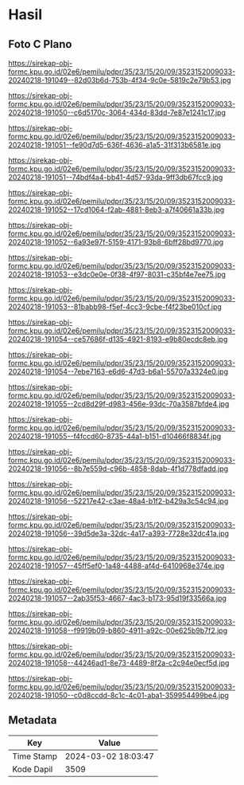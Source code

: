 # Hasil

## Foto C Plano

https://sirekap-obj-formc.kpu.go.id/02e6/pemilu/pdpr/35/23/15/20/09/3523152009033-20240218-191049--82d03b6d-753b-4f34-9c0e-5819c2e79b53.jpg

https://sirekap-obj-formc.kpu.go.id/02e6/pemilu/pdpr/35/23/15/20/09/3523152009033-20240218-191050--c6d5170c-3064-434d-83dd-7e87e1241c17.jpg

https://sirekap-obj-formc.kpu.go.id/02e6/pemilu/pdpr/35/23/15/20/09/3523152009033-20240218-191051--fe90d7d5-636f-4636-a1a5-31f313b6581e.jpg

https://sirekap-obj-formc.kpu.go.id/02e6/pemilu/pdpr/35/23/15/20/09/3523152009033-20240218-191051--74bdf4a4-bb41-4d57-93da-9ff3db67fcc9.jpg

https://sirekap-obj-formc.kpu.go.id/02e6/pemilu/pdpr/35/23/15/20/09/3523152009033-20240218-191052--17cd1064-f2ab-4881-8eb3-a7f40661a33b.jpg

https://sirekap-obj-formc.kpu.go.id/02e6/pemilu/pdpr/35/23/15/20/09/3523152009033-20240218-191052--6a93e97f-5159-4171-93b8-6bff28bd9770.jpg

https://sirekap-obj-formc.kpu.go.id/02e6/pemilu/pdpr/35/23/15/20/09/3523152009033-20240218-191053--e3dc0e0e-0f38-4f97-8031-c35bf4e7ee75.jpg

https://sirekap-obj-formc.kpu.go.id/02e6/pemilu/pdpr/35/23/15/20/09/3523152009033-20240218-191053--81babb98-f5ef-4cc3-9cbe-f4f23be010cf.jpg

https://sirekap-obj-formc.kpu.go.id/02e6/pemilu/pdpr/35/23/15/20/09/3523152009033-20240218-191054--ce57686f-d135-4921-8193-e9b80ecdc8eb.jpg

https://sirekap-obj-formc.kpu.go.id/02e6/pemilu/pdpr/35/23/15/20/09/3523152009033-20240218-191054--7ebe7163-e6d6-47d3-b6a1-55707a3324e0.jpg

https://sirekap-obj-formc.kpu.go.id/02e6/pemilu/pdpr/35/23/15/20/09/3523152009033-20240218-191055--2cd8d29f-d983-456e-93dc-70a3587bfde4.jpg

https://sirekap-obj-formc.kpu.go.id/02e6/pemilu/pdpr/35/23/15/20/09/3523152009033-20240218-191055--f4fccd60-8735-44a1-b151-d10466f8834f.jpg

https://sirekap-obj-formc.kpu.go.id/02e6/pemilu/pdpr/35/23/15/20/09/3523152009033-20240218-191056--8b7e559d-c96b-4858-8dab-4f1d778dfadd.jpg

https://sirekap-obj-formc.kpu.go.id/02e6/pemilu/pdpr/35/23/15/20/09/3523152009033-20240218-191056--52217e42-c3ae-48a4-b1f2-b429a3c54c94.jpg

https://sirekap-obj-formc.kpu.go.id/02e6/pemilu/pdpr/35/23/15/20/09/3523152009033-20240218-191056--39d5de3a-32dc-4a17-a393-7728e32dc41a.jpg

https://sirekap-obj-formc.kpu.go.id/02e6/pemilu/pdpr/35/23/15/20/09/3523152009033-20240218-191057--45ff5ef0-1a48-4488-af4d-6410968e374e.jpg

https://sirekap-obj-formc.kpu.go.id/02e6/pemilu/pdpr/35/23/15/20/09/3523152009033-20240218-191057--2ab35f53-4667-4ac3-b173-95d19f33566a.jpg

https://sirekap-obj-formc.kpu.go.id/02e6/pemilu/pdpr/35/23/15/20/09/3523152009033-20240218-191058--f9919b09-b860-4911-a92c-00e625b9b7f2.jpg

https://sirekap-obj-formc.kpu.go.id/02e6/pemilu/pdpr/35/23/15/20/09/3523152009033-20240218-191058--44246ad1-8e73-4489-8f2a-c2c94e0ecf5d.jpg

https://sirekap-obj-formc.kpu.go.id/02e6/pemilu/pdpr/35/23/15/20/09/3523152009033-20240218-191050--c0d8ccdd-8c1c-4c01-aba1-359954499be4.jpg


## Metadata

| Key        | Value               |
| ---------- | ------------------- |
| Time Stamp | 2024-03-02 18:03:47 |
| Kode Dapil | 3509                |



